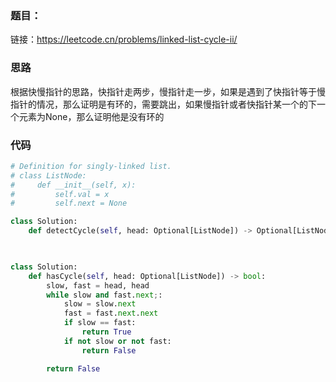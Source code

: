 ### 题目： 
链接：https://leetcode.cn/problems/linked-list-cycle-ii/

### 思路
根据快慢指针的思路，快指针走两步，慢指针走一步，如果是遇到了快指针等于慢指针的情况，那么证明是有环的，需要跳出，如果慢指针或者快指针某一个的下一个元素为None，那么证明他是没有环的

### 代码

```python
# Definition for singly-linked list.
# class ListNode:
#     def __init__(self, x):
#         self.val = x
#         self.next = None

class Solution:
    def detectCycle(self, head: Optional[ListNode]) -> Optional[ListNode]:


        
class Solution:
    def hasCycle(self, head: Optional[ListNode]) -> bool:
        slow, fast = head, head
        while slow and fast.next;:
            slow = slow.next
            fast = fast.next.next
            if slow == fast:
                return True
            if not slow or not fast:
                return False

        return False

```
